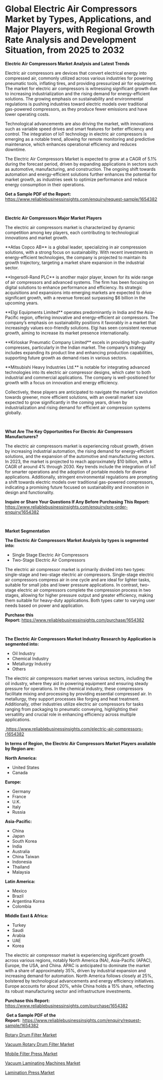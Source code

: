 <p><h1>Global Electric Air Compressors Market by Types, Applications, and Major Players, with Regional Growth Rate Analysis and Development Situation, from 2025 to 2032</h1></p><p><strong>Electric Air Compressors Market Analysis and Latest Trends</strong></p>
<p><p>Electric air compressors are devices that convert electrical energy into compressed air, commonly utilized across various industries for powering pneumatic tools, inflating tires, and providing pressurized air for equipment. The market for electric air compressors is witnessing significant growth due to increasing industrialization and the rising demand for energy-efficient solutions. The growing emphasis on sustainability and environmental regulations is pushing industries toward electric models over traditional gas-powered compressors, as they produce fewer emissions and have lower operating costs.</p><p>Technological advancements are also driving the market, with innovations such as variable speed drives and smart features for better efficiency and control. The integration of IoT technology in electric air compressors is emerging as a notable trend, allowing for remote monitoring and predictive maintenance, which enhances operational efficiency and reduces downtime.</p><p>The Electric Air Compressors Market is expected to grow at a CAGR of 5.1% during the forecast period, driven by expanding applications in sectors such as automotive, manufacturing, and construction. The ongoing shift towards automation and energy-efficient solutions further enhances the potential for market growth, as industries seek to optimize performance and reduce energy consumption in their operations.</p></p>
<p><strong>Get a Sample PDF of the Report:&nbsp;</strong> <a href="https://www.reliablebusinessinsights.com/enquiry/request-sample/1654382?utm_campaign=1106&utm_medium=2&utm_source=Github&utm_content=ia&utm_term=11042025&utm_id=electric-air-compressors">https://www.reliablebusinessinsights.com/enquiry/request-sample/1654382</a></p>
<p>&nbsp;</p>
<p><strong>Electric Air Compressors Major Market Players</strong></p>
<p><p>The electric air compressors market is characterized by dynamic competition among key players, each contributing to technological innovations and market growth. </p><p>**Atlas Copco AB** is a global leader, specializing in air compression solutions, with a strong focus on sustainability. With recent investments in energy-efficient technologies, the company is projected to maintain its growth trajectory, targeting a market share expansion in the industrial sector.</p><p>**Ingersoll-Rand PLC** is another major player, known for its wide range of air compressors and advanced systems. The firm has been focusing on digital solutions to enhance performance and efficiency. Its strategic acquisitions and expansions into emerging markets are expected to drive significant growth, with a revenue forecast surpassing $6 billion in the upcoming years.</p><p>**Elgi Equipments Limited** operates predominantly in India and the Asia-Pacific region, offering innovative and energy-efficient air compressors. The company’s emphasis on sustainability positions it favorably in a market that increasingly values eco-friendly solutions. Elgi has seen consistent revenue growth, aiming to increase its market presence internationally.</p><p>**Kirloskar Pneumatic Company Limited** excels in providing high-quality compresses, particularly in the Indian market. The company’s strategy includes expanding its product line and enhancing production capabilities, supporting future growth as demand rises in various sectors.</p><p>**Mitsubishi Heavy Industries Ltd.** is notable for integrating advanced technologies into its electric air compressor designs, which cater to both industrial and commercial applications. The company is well-positioned for growth with a focus on innovation and energy efficiency.</p><p>Collectively, these players are anticipated to navigate the market's evolution towards greener, more efficient solutions, with an overall market size expected to grow significantly in the coming years, driven by industrialization and rising demand for efficient air compression systems globally.</p></p>
<p>&nbsp;</p>
<p><strong>What Are The Key Opportunities For Electric Air Compressors Manufacturers?</strong></p>
<p><p>The electric air compressors market is experiencing robust growth, driven by increasing industrial automation, the rising demand for energy-efficient solutions, and the expansion of the automotive and manufacturing sectors. In 2023, the market is projected to reach approximately $10 billion, with a CAGR of around 4% through 2030. Key trends include the integration of IoT for smarter operations and the adoption of portable models for diverse applications. Additionally, stringent environmental regulations are prompting a shift towards electric models over traditional gas-powered compressors, indicating a promising future focused on sustainability and innovation in design and functionality.</p></p>
<p><strong>Inquire or Share Your Questions If Any Before Purchasing This Report:</strong> <a href="https://www.reliablebusinessinsights.com/enquiry/pre-order-enquiry/1654382?utm_campaign=1106&utm_medium=2&utm_source=Github&utm_content=ia&utm_term=11042025&utm_id=electric-air-compressors">https://www.reliablebusinessinsights.com/enquiry/pre-order-enquiry/1654382</a></p>
<p>&nbsp;</p>
<p><strong>Market Segmentation</strong></p>
<p><strong>The Electric Air Compressors Market Analysis by types is segmented into:</strong></p>
<p><ul><li>Single Stage Electric Air Compressors</li><li>Two-Stage Electric Air Compressors</li></ul></p>
<p><p>The electric air compressor market is primarily divided into two types: single-stage and two-stage electric air compressors. Single-stage electric air compressors compress air in one cycle and are ideal for lighter tasks, suitable for small jobs and lower pressure applications. In contrast, two-stage electric air compressors complete the compression process in two stages, allowing for higher pressure output and greater efficiency, making them suitable for heavy-duty applications. Both types cater to varying user needs based on power and application.</p></p>
<p><strong>Purchase this Report:&nbsp;</strong><a href="https://www.reliablebusinessinsights.com/purchase/1654382?utm_campaign=1106&utm_medium=2&utm_source=Github&utm_content=ia&utm_term=11042025&utm_id=electric-air-compressors">https://www.reliablebusinessinsights.com/purchase/1654382</a></p>
<p>&nbsp;</p>
<p><strong>The Electric Air Compressors Market Industry Research by Application is segmented into:</strong></p>
<p><ul><li>Oil Industry</li><li>Chemical Industry</li><li>Metallurgy Industry</li><li>Others</li></ul></p>
<p><p>The electric air compressors market serves various sectors, including the oil industry, where they aid in powering equipment and ensuring steady pressure for operations. In the chemical industry, these compressors facilitate mixing and processing by providing essential compressed air. In metallurgy, they support processes like forging and heat treatment. Additionally, other industries utilize electric air compressors for tasks ranging from packaging to pneumatic conveying, highlighting their versatility and crucial role in enhancing efficiency across multiple applications.</p></p>
<p><a href="https://www.reliablebusinessinsights.com/electric-air-compressors-r1654382?utm_campaign=1106&utm_medium=2&utm_source=Github&utm_content=ia&utm_term=11042025&utm_id=electric-air-compressors">&nbsp;https://www.reliablebusinessinsights.com/electric-air-compressors-r1654382</a></p>
<p><strong>In terms of Region, the Electric Air Compressors Market Players available by Region are:</strong></p>
<p>
    <p> <strong> North America: </strong>
        <ul>
            <li>United States</li>
            <li>Canada</li>
        </ul>
        </p> 
    <p> <strong> Europe: </strong>
        <ul>
            <li>Germany</li>
            <li>France</li>
            <li>U.K.</li>
            <li>Italy</li>
            <li>Russia</li>
        </ul>
        </p> 
    <p> <strong> Asia-Pacific: </strong>
        <ul>
            <li>China</li>
            <li>Japan</li>
            <li>South Korea</li>
            <li>India</li>
            <li>Australia</li>
            <li>China Taiwan</li>
            <li>Indonesia</li>
            <li>Thailand</li>
            <li>Malaysia</li>
        </ul>
        </p> 
    <p> <strong> Latin America: </strong>
        <ul>
            <li>Mexico</li>
            <li>Brazil</li>
            <li>Argentina Korea</li>
            <li>Colombia</li>
        </ul>
        </p> 
    <p> <strong> Middle East & Africa: </strong>
        <ul>
            <li>Turkey</li>
            <li>Saudi</li>
            <li>Arabia</li>
            <li>UAE</li>
            <li>Korea</li>
        </ul>
    </p>
    </p>
<p><p>The electric air compressor market is experiencing significant growth across various regions, notably North America (NA), Asia-Pacific (APAC), Europe, the USA, and China. APAC is anticipated to dominate the market with a share of approximately 35%, driven by industrial expansion and increasing demand for automation. North America follows closely at 25%, bolstered by technological advancements and energy efficiency initiatives. Europe accounts for about 20%, while China holds a 15% share, reflecting its robust manufacturing sector and infrastructure investments.</p></p>
<p><strong>Purchase this Report: </strong><a href="https://www.reliablebusinessinsights.com/purchase/1654382?utm_campaign=1106&utm_medium=2&utm_source=Github&utm_content=ia&utm_term=11042025&utm_id=electric-air-compressors">https://www.reliablebusinessinsights.com/purchase/1654382</a></p>
<p>&nbsp;<strong>Get a Sample PDF of the Report:&nbsp;&nbsp;</strong><a href="https://www.reliablebusinessinsights.com/enquiry/request-sample/1654382?utm_campaign=1106&utm_medium=2&utm_source=Github&utm_content=ia&utm_term=11042025&utm_id=electric-air-compressors">https://www.reliablebusinessinsights.com/enquiry/request-sample/1654382</a></p>
<p><strong></strong></p>
<p><p><a href="https://github.com/ovtkosle/Market-Research-Report-List-1/blob/main/rotary-drum-filter-market.md?utm_campaign=1106&utm_medium=2&utm_source=Github&utm_content=ia&utm_term=11042025&utm_id=electric-air-compressors">Rotary Drum Filter Market</a></p><p><a href="https://github.com/nabadeneme/Market-Research-Report-List-1/blob/main/vacuum-rotary-drum-filter-market.md?utm_campaign=1106&utm_medium=2&utm_source=Github&utm_content=ia&utm_term=11042025&utm_id=electric-air-compressors">Vacuum Rotary Drum Filter Market</a></p><p><a href="https://github.com/maclarensidney/Market-Research-Report-List-1/blob/main/mobile-filter-press-market.md?utm_campaign=1106&utm_medium=2&utm_source=Github&utm_content=ia&utm_term=11042025&utm_id=electric-air-compressors">Mobile Filter Press Market</a></p><p><a href="https://github.com/DianaWilson796/Market-Research-Report-List-2/blob/main/vacuum-laminating-machines-market.md?utm_campaign=1106&utm_medium=2&utm_source=Github&utm_content=ia&utm_term=11042025&utm_id=electric-air-compressors">Vacuum Laminating Machines Market</a></p><p><a href="https://github.com/joannesouthgate/Market-Research-Report-List-6/blob/main/lamination-press-market.md?utm_campaign=1106&utm_medium=2&utm_source=Github&utm_content=ia&utm_term=11042025&utm_id=electric-air-compressors">Lamination Press Market</a></p></p>